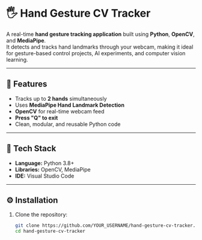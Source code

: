 # 🖐️ Hand Gesture CV Tracker

A real-time **hand gesture tracking application** built using **Python**, **OpenCV**, and **MediaPipe**.  
It detects and tracks hand landmarks through your webcam, making it ideal for gesture-based control projects, AI experiments, and computer vision learning.

---

## 🚀 Features
- Tracks up to **2 hands** simultaneously
- Uses **MediaPipe Hand Landmark Detection**
- **OpenCV** for real-time webcam feed
- **Press "Q" to exit**
- Clean, modular, and reusable Python code

---

## 🧩 Tech Stack
- **Language:** Python 3.8+
- **Libraries:** OpenCV, MediaPipe
- **IDE:** Visual Studio Code

---

## ⚙️ Installation

1. Clone the repository:
   ```bash
   git clone https://github.com/YOUR_USERNAME/hand-gesture-cv-tracker.git
   cd hand-gesture-cv-tracker
